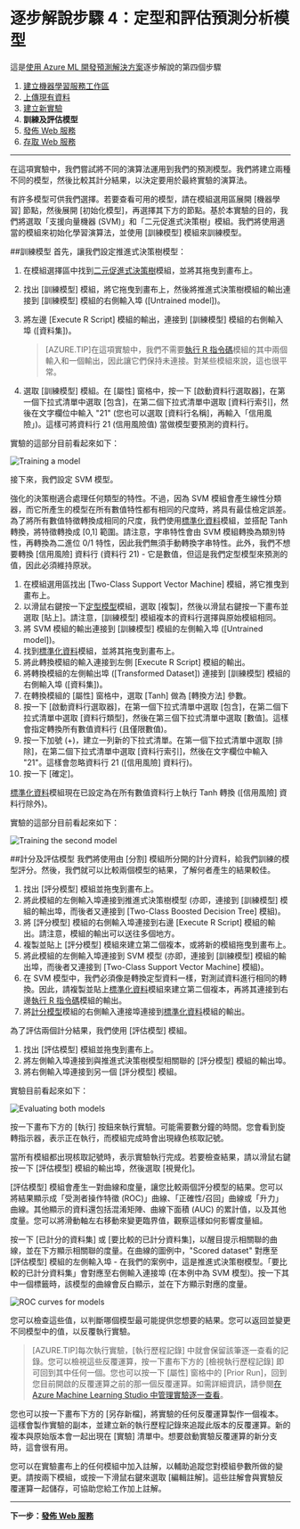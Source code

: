 <properties 
	pageTitle="步驟 4：定型和評估預測分析模型 | Microsoft Azure" 
	description="開發預測解決方案逐步解說的步驟 4：在 Azure Machine Learning Studio 中定型、計分和評估多個模型。" 
	services="machine-learning" 
	documentationCenter="" 
	authors="garyericson" 
	manager="paulettm" 
	editor="cgronlun"/>

<tags 
	ms.service="machine-learning" 
	ms.workload="data-services" 
	ms.tgt_pltfrm="na" 
	ms.devlang="na" 
	ms.topic="article" 
	ms.date="04/22/2015" 
	ms.author="garye"/>


# 逐步解說步驟 4：定型和評估預測分析模型

這是[使用 Azure ML 開發預測解決方案](machine-learning-walkthrough-develop-predictive-solution.md)逐步解說的第四個步驟


1.	[建立機器學習服務工作區](machine-learning-walkthrough-1-create-ml-workspace.md)
2.	[上傳現有資料](machine-learning-walkthrough-2-upload-data.md)
3.	[建立新實驗](machine-learning-walkthrough-3-create-new-experiment.md)
4.	**訓練及評估模型**
5.	[發佈 Web 服務](machine-learning-walkthrough-5-publish-web-service.md)
6.	[存取 Web 服務](machine-learning-walkthrough-6-access-web-service.md)

----------

在這項實驗中，我們嘗試將不同的演算法運用到我們的預測模型。我們將建立兩種不同的模型，然後比較其計分結果，以決定要用於最終實驗的演算法。

有許多模型可供我們選擇。若要查看可用的模型，請在模組選用區展開 [機器學習] 節點，然後展開 [初始化模型]，再選擇其下方的節點。基於本實驗的目的，我們將選取「支援向量機器 (SVM)」和「二元促進式決策樹」模組。我們將使用適當的模組來初始化學習演算法，並使用 [訓練模型][][train-model] 模組來訓練模型。

##訓練模型
首先，讓我們設定推進式決策樹模型：

1.	在模組選擇區中找到[二元促進式決策樹][two-class-boosted-decision-tree]模組，並將其拖曳到畫布上。
2.	找出 [訓練模型][][train-model] 模組，將它拖曳到畫布上，然後將推進式決策樹模組的輸出連接到 [訓練模型][][train-model] 模組的右側輸入埠 ([Untrained model])。
3.	將左邊 [Execute R Script][][execute-r-script] 模組的輸出，連接到 [訓練模型][][train-model] 模組的右側輸入埠 ([資料集])。

	> [AZURE.TIP]在這項實驗中，我們不需要[執行 R 指令碼][execute-r-script]模組的其中兩個輸入和一個輸出，因此讓它們保持未連接。對某些模組來說，這也很平常。


4.	選取 [訓練模型][][train-model] 模組。在 [屬性] 窗格中，按一下 [啟動資料行選取器]，在第一個下拉式清單中選取 [包含]，在第二個下拉式清單中選取 [資料行索引]，然後在文字欄位中輸入 "21" (您也可以選取 [資料行名稱]，再輸入「信用風險」)。這樣可將資料行 21 (信用風險值) 當做模型要預測的資料行。


實驗的這部分目前看起來如下：

![Training a model][1]
 
接下來，我們設定 SVM 模型。

強化的決策樹適合處理任何類型的特性。不過，因為 SVM 模組會產生線性分類器，而它所產生的模型在所有數值特性都有相同的尺度時，將具有最佳檢定誤差。為了將所有數值特徵轉換成相同的尺度，我們使用[標準化資料][normalize-data]模組，並搭配 Tanh 轉換，將特徵轉換成 [0,1] 範圍。請注意，字串特性會由 SVM 模組轉換為類別特性，再轉換為二進位 0/1 特性，因此我們無須手動轉換字串特性。此外，我們不想要轉換 [信用風險] 資料行 (資料行 21) - 它是數值，但這是我們定型模型來預測的值，因此必須維持原狀。

1.	在模組選用區找出 [Two-Class Support Vector Machine][][two-class-support-vector-machine] 模組，將它推曳到畫布上。
2.	以滑鼠右鍵按一下[定型模型][train-model]模組，選取 [複製]，然後以滑鼠右鍵按一下畫布並選取 [貼上]。請注意，[訓練模型][][train-model] 模組複本的資料行選擇與原始模組相同。
3.	將 SVM 模組的輸出連接到 [訓練模型][][train-model] 模組的左側輸入埠 ([Untrained model])。
4.	找到[標準化資料][normalize-data]模組，並將其拖曳到畫布上。
5.	將此轉換模組的輸入連接到左側 [Execute R Script][][execute-r-script] 模組的輸出。
6.	將轉換模組的左側輸出埠 ([Transformed Dataset]) 連接到 [訓練模型][][train-model] 模組的右側輸入埠 ([資料集])。
7.	在轉換模組的 [屬性] 窗格中，選取 [Tanh] 做為 [轉換方法] 參數。
8.	按一下 [啟動資料行選取器]，在第一個下拉式清單中選取 [包含]，在第二個下拉式清單中選取 [資料行類型]，然後在第三個下拉式清單中選取 [數值]。這樣會指定轉換所有數值資料行 (且僅限數值)。
9.	按一下加號 (+)，建立一列新的下拉式清單。在第一個下拉式清單中選取 [排除]，在第二個下拉式清單中選取 [資料行索引]，然後在文字欄位中輸入 "21"。這樣會忽略資料行 21 ([信用風險] 資料行)。
10.	按一下 [確定]。  


[標準化資料][normalize-data]模組現在已設定為在所有數值資料行上執行 Tanh 轉換 ([信用風險] 資料行除外)。

實驗的這部分目前看起來如下：

![Training the second model][2]

##計分及評估模型
我們將使用由 [分割] 模組所分開的計分資料，給我們訓練的模型評分。然後，我們就可以比較兩個模型的結果，了解何者產生的結果較佳。

1.	找出 [評分模型][][score-model] 模組並拖曳到畫布上。
2.	將此模組的左側輸入埠連接到推進式決策樹模型 (亦即，連接到 [訓練模型][][train-model] 模組的輸出埠，而後者又連接到 [Two-Class Boosted Decision Tree][][two-class-boosted-decision-tree] 模組)。
3.	將 [評分模型][][score-model] 模組的右側輸入埠連接到右邊 [Execute R Script][][execute-r-script] 模組的輸出。請注意，模組的輸出可以送往多個地方。
4.	複製並貼上 [評分模型][][score-model] 模組來建立第二個複本，或將新的模組拖曳到畫布上。
5.	將此模組的左側輸入埠連接到 SVM 模型 (亦即，連接到 [訓練模型][][train-model] 模組的輸出埠，而後者又連接到 [Two-Class Support Vector Machine][][two-class-support-vector-machine] 模組)。
6.	在 SVM 模型中，我們必須像是轉換定型資料一樣，對測試資料進行相同的轉換。因此，請複製並貼上[標準化資料][normalize-data]模組來建立第二個複本，再將其連接到右邊[執行 R 指令碼][execute-r-script]模組的輸出。
7.	將[計分模型][score-model]模組的右側輸入連接埠連接到[標準化資料][normalize-data]模組的輸出。  

為了評估兩個計分結果，我們使用 [評估模型][][evaluate-model] 模組。

1.	找出 [評估模型][][evaluate-model] 模組並拖曳到畫布上。
2.	將左側輸入埠連接到與推進式決策樹模型相關聯的 [評分模型][][score-model] 模組的輸出埠。
3.	將右側輸入埠連接到另一個 [評分模型][][score-model] 模組。  

實驗目前看起來如下：

![Evaluating both models][3]
 
按一下畫布下方的 [執行] 按鈕來執行實驗。可能需要數分鐘的時間。您會看到旋轉指示器，表示正在執行，而模組完成時會出現綠色核取記號。

當所有模組都出現核取記號時，表示實驗執行完成。若要檢查結果，請以滑鼠右鍵按一下 [評估模型][][evaluate-model] 模組的輸出埠，然後選取 [視覺化]。

[評估模型][][evaluate-model] 模組會產生一對曲線和度量，讓您比較兩個評分模型的結果。您可以將結果顯示成「受測者操作特徵 (ROC)」曲線、「正確性/召回」曲線或「升力」曲線。其他顯示的資料還包括混淆矩陣、曲線下面積 (AUC) 的累計值，以及其他度量。您可以將滑動軸左右移動來變更臨界值，觀察這樣如何影響度量組。

按一下 [已計分的資料集] 或 [要比較的已計分資料集]，以醒目提示相關聯的曲線，並在下方顯示相關聯的度量。在曲線的圖例中，"Scored dataset" 對應至 [評估模型][][evaluate-model] 模組的左側輸入埠 - 在我們的案例中，這是推進式決策樹模型。「要比較的已計分資料集」會對應至右側輸入連接埠 (在本例中為 SVM 模型)。按一下其中一個標籤時，該模型的曲線會反白顯示，並在下方顯示對應的度量。

![ROC curves for models][4]
 
您可以檢查這些值，以判斷哪個模型最可能提供您想要的結果。您可以返回並變更不同模型中的值，以反覆執行實驗。

> [AZURE.TIP]每次執行實驗，[執行歷程記錄] 中就會保留該筆逐一查看的記錄。您可以檢視這些反覆運算，按一下畫布下方的 [檢視執行歷程記錄] 即可回到其中任何一個。您也可以按一下 [屬性] 窗格中的 [Prior Run]，回到您目前開啟的反覆運算之前的那一個反覆運算。如需詳細資訊，請參閱[在 Azure Machine Learning Studio 中管理實驗逐一查看](machine-learning-manage-experiment-iterations.md)。

您也可以按一下畫布下方的 [另存新檔]，將實驗的任何反覆運算製作一個複本。這樣會製作實驗的副本，並建立新的執行歷程記錄來追蹤此版本的反覆運算。新的複本與原始版本會一起出現在 [實驗] 清單中。想要啟動實驗反覆運算的新分支時，這會很有用。

您可以在實驗畫布上的任何模組中加入註解，以輔助追蹤您對模組參數所做的變更。請按兩下模組，或按一下滑鼠右鍵來選取 [編輯註解]。這些註解會與實驗反覆運算一起儲存，可協助您給工作加上註解。


----------

**下一步：[發佈 Web 服務](machine-learning-walkthrough-5-publish-web-service.md)**

[1]: ./media/machine-learning-walkthrough-4-train-and-evaluate-models/train1.png
[2]: ./media/machine-learning-walkthrough-4-train-and-evaluate-models/train2.png
[3]: ./media/machine-learning-walkthrough-4-train-and-evaluate-models/train3.png
[4]: ./media/machine-learning-walkthrough-4-train-and-evaluate-models/train4.png


<!-- Module References -->
[evaluate-model]: https://msdn.microsoft.com/library/azure/927d65ac-3b50-4694-9903-20f6c1672089/
[execute-r-script]: https://msdn.microsoft.com/library/azure/30806023-392b-42e0-94d6-6b775a6e0fd5/
[normalize-data]: https://msdn.microsoft.com/library/azure/986df333-6748-4b85-923d-871df70d6aaf/
[score-model]: https://msdn.microsoft.com/library/azure/401b4f92-e724-4d5a-be81-d5b0ff9bdb33/
[train-model]: https://msdn.microsoft.com/library/azure/5cc7053e-aa30-450d-96c0-dae4be720977/
[two-class-boosted-decision-tree]: https://msdn.microsoft.com/library/azure/e3c522f8-53d9-4829-8ea4-5c6a6b75330c/
[two-class-support-vector-machine]: https://msdn.microsoft.com/library/azure/12d8479b-74b4-4e67-b8de-d32867380e20/
 

<!---HONumber=July15_HO2-->